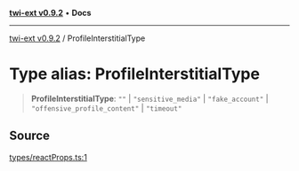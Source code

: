 [**twi-ext v0.9.2**](../README.md) • **Docs**

***

[twi-ext v0.9.2](../README.md) / ProfileInterstitialType

# Type alias: ProfileInterstitialType

> **ProfileInterstitialType**: `""` \| `"sensitive_media"` \| `"fake_account"` \| `"offensive_profile_content"` \| `"timeout"`

## Source

[types/reactProps.ts:1](https://github.com/Robot-Inventor/twi-ext/blob/7d3032cc9287a7adfe902ae2da1b1157372f640c/src/types/reactProps.ts#L1)
